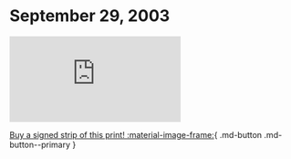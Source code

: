 # September 29, 2003

![](https://www.achewood.com/comic.php?date=09292003)

[Buy a signed strip of this print! :material-image-frame:](https://achewood-holiday-pop-up.myshopify.com/products/strip#09292003){ .md-button .md-button--primary }
